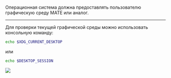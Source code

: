 Операционная система должна предоставлять пользователю графическую среду MATE или аналог. 

___

Для проверки текущей графической среды можно использовать консольную команду:

```bash
echo $XDG_CURRENT_DESKTOP
```

или

```bash
echo $DESKTOP_SESSION
```

![](/public/img/matemate.png)